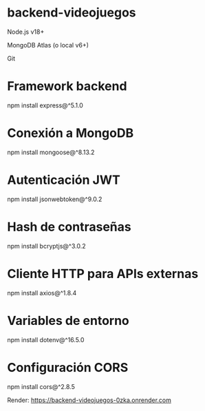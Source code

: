 # backend-videojuegos

Node.js v18+

MongoDB Atlas (o local v6+)

Git

# Framework backend
npm install express@^5.1.0

# Conexión a MongoDB
npm install mongoose@^8.13.2

# Autenticación JWT
npm install jsonwebtoken@^9.0.2

# Hash de contraseñas
npm install bcryptjs@^3.0.2

# Cliente HTTP para APIs externas
npm install axios@^1.8.4

# Variables de entorno
npm install dotenv@^16.5.0

# Configuración CORS
npm install cors@^2.8.5


Render: https://backend-videojuegos-0zka.onrender.com 